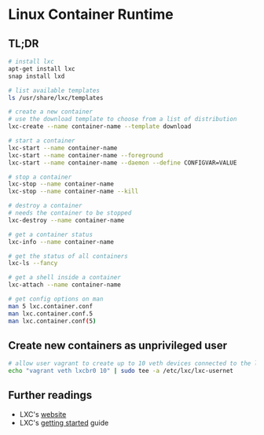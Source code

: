 # Linux Container Runtime

## TL;DR

```sh
# install lxc
apt-get install lxc
snap install lxd

# list available templates
ls /usr/share/lxc/templates

# create a new container
# use the download template to choose from a list of distribution
lxc-create --name container-name --template download

# start a container
lxc-start --name container-name
lxc-start --name container-name --foreground
lxc-start --name container-name --daemon --define CONFIGVAR=VALUE

# stop a container
lxc-stop --name container-name
lxc-stop --name container-name --kill

# destroy a container
# needs the container to be stopped
lxc-destroy --name container-name

# get a container status
lxc-info --name container-name

# get the status of all containers
lxc-ls --fancy

# get a shell inside a container
lxc-attach --name container-name

# get config options on man
man 5 lxc.container.conf
man lxc.container.conf.5
man lxc.container.conf(5)
```

## Create new containers as unprivileged user

```sh
# allow user vagrant to create up to 10 veth devices connected to the lxcbr0 bridge
echo "vagrant veth lxcbr0 10" | sudo tee -a /etc/lxc/lxc-usernet
```

## Further readings

- LXC's [website]
- LXC's [getting started] guide

[website]: https://linuxcontainers.org/
[getting started]: https://linuxcontainers.org/lxc/getting-started/
